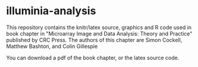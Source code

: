 illuminia-analysis
==================

This repository contains the knitr/latex source, graphics and R code used in 
book chapter in "Microarray Image and Data Analysis: Theory and Practice" 
published by CRC Press. The authors of this chapter are Simon Cockell, Matthew Bashton, 
and Colin Gillespie

You can download a pdf of the book chapter, or the latex source code.
